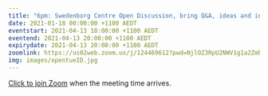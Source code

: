 ```yaml
---
title: "6pm: Swedenborg Centre Open Discussion, bring Q&A, ideas and insights from our life"
date: 2021-01-18 00:00:00 +1100 AEDT
eventstart: 2021-04-13 18:00:00 +1100 AEDT
eventend: 2021-04-13 20:00:00 +1100 AEDT
expirydate: 2021-04-13 20:00:00 +1100 AEDT
zoomlink: https://us02web.zoom.us/j/124469612?pwd=NjlOZ3RpU2NWV1g1a2Zmb29ZL3ZsQT09
img: images/opentueID.jpg
---
```

[Click to join Zoom](https://us02web.zoom.us/j/124469612?pwd=NjlOZ3RpU2NWV1g1a2Zmb29ZL3ZsQT09) when the meeting time arrives.
